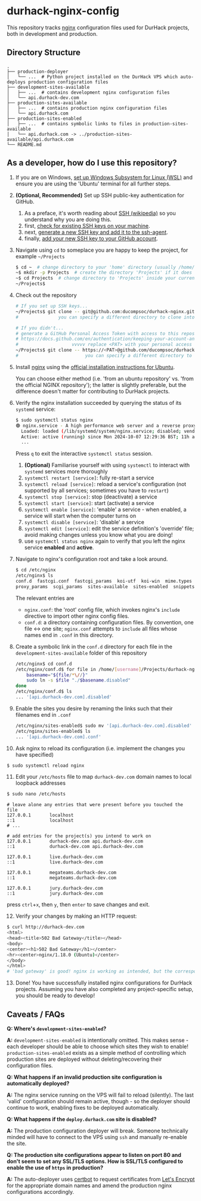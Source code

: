 # durhack-nginx-config

This repository tracks [nginx](https://nginx.org/en/) configuration files used for DurHack projects, both in development
and production. 

## Directory Structure
```text
.
├── production-deployer  
│   └── ...  # Python project installed on the DurHack VPS which auto-deploys production configuration files
├── development-sites-available
│   ├── ...  # contains development nginx configuration files
│   └── api.durhack-dev.com
├── production-sites-available
│   ├── ...  # contains production nginx configuration files 
│   └── api.durhack.com
├── production-sites-enabled
│   ├── ...  # contains symbolic links to files in production-sites-available
│   └── api.durhack.com -> ../production-sites-available/api.durhack.com
└── README.md
```

## As a developer, how do I use this repository?

1. If you are on Windows, [set up Windows Subsystem for Linux (WSL)](https://learn.microsoft.com/en-us/windows/wsl/install)
   and ensure you are using the 'Ubuntu' terminal for all further steps.
2. **(Optional, Recommended)** Set up SSH public-key authentication for GitHub.
   1. As a preface, it's worth reading about [SSH (wikipedia)](https://en.wikipedia.org/wiki/Secure_Shell#Definition) 
      so you understand why you are doing this.
   2. first, [check for existing SSH keys on your machine](https://docs.github.com/en/authentication/connecting-to-github-with-ssh/checking-for-existing-ssh-keys).
   3. next, [generate a new SSH key and add it to the ssh-agent](https://docs.github.com/en/authentication/connecting-to-github-with-ssh/generating-a-new-ssh-key-and-adding-it-to-the-ssh-agent).
   4. finally, [add your new SSH key to your GitHub account](https://docs.github.com/en/authentication/connecting-to-github-with-ssh/adding-a-new-ssh-key-to-your-github-account).
3. Navigate using `cd` to someplace you are happy to keep the project, for example `~/Projects`
   ```bash
   $ cd ~  # change directory to your 'home' directory (usually /home/[username])
   ~$ mkdir -p Projects  # create the directory 'Projects' if it does not exist
   ~$ cd Projects  # change directory to 'Projects' inside your current working directory
   ~/Projects$
   ```
4. Check out the repository
   ```bash
   # If you set up SSH keys...
   ~/Projects$ git clone -- git@github.com:ducompsoc/durhack-nginx.git ./durhack-nginx  
   #               you can specify a different directory to clone into ^^^^^^^^^^^^^^^ 
   
   # If you didn't... 
   # generate a GitHub Personal Access Token with access to this repository:
   # https://docs.github.com/en/authentication/keeping-your-account-and-data-secure/managing-your-personal-access-tokens
   #                    vvvvv replace <PAT> with your personal access token
   ~/Projects$ git clone -- https://<PAT>@github.com/ducompsoc/durhack-nginx.git ./durhack-nginx  
   #                         you can specify a different directory to clone into ^^^^^^^^^^^^^^^ 
   ```
5. Install [nginx](https://nginx.org/en/) using the [official installation instructions for Ubuntu](https://docs.nginx.com/nginx/admin-guide/installing-nginx/installing-nginx-open-source/#installing-prebuilt-ubuntu-packages).
   
   You can choose either method (i.e. 'from an ubuntu repository' vs. 'from the official NGINX repository'); the latter
   is slightly preferable, but the difference doesn't matter for contributing to DurHack projects.
6. Verify the nginx installation succeeded by querying the status of its `systemd` service:
   ```bash
   $ sudo systemctl status nginx
   🟢 nginx.service - A high performance web server and a reverse proxy server
     Loaded: loaded (/lib/systemd/system/nginx.service; disabled; vendor preset: enabled)
     Active: active (running) since Mon 2024-10-07 12:29:36 BST; 11h ago
     ...
   ```
   Press `q` to exit the interactive `systemctl status` session.
   1. **(Optional)** Familiarise yourself with using `systemctl` to interact with `systemd` services more thoroughly
   2. `systemctl restart [service]`: fully re-start a service
   3. `systemctl reload [service]`: reload a service's configuration (not supported by all services; sometimes you have to `restart`)
   4. `systemctl stop [service]`: stop (deactivate) a service
   5. `systemctl start [service]`: start (activate) a service
   6. `systemctl enable [service]`: 'enable' a service - when enabled, a service will start when the computer turns on
   7. `systemctl disable [service]`: 'disable' a service
   8. `systemctl edit [service]`: edit the service definition's 'override' file; avoid making changes unless you know what you are doing!
   9. use `systemctl status nginx` again to verify that you left the nginx service **enabled** and **active**.
7. Navigate to nginx's configuration root and take a look around.
   ```bash
   $ cd /etc/nginx
   /etc/nginx$ ls
   conf.d  fastcgi.conf  fastcgi_params  koi-utf  koi-win  mime.types  modules-available  modules-enabled  nginx.conf  
   proxy_params  scgi_params  sites-available  sites-enabled  snippets  uwsgi_params  win-utf
   ```
   The relevant entries are 
     - `nginx.conf`: the 'root' config file, which invokes nginx's `include` directive to import other nginx config files.
     - `conf.d`: a directory containing configuration files. By convention, one file <-> one site; `nginx.conf` attempts 
       to `include` all files whose names end in `.conf` in this directory.
8. Create a symbolic link in the `conf.d` directory for each file in the `development-sites-available` folder
   of this repository
   ```bash
   /etc/nginx$ cd conf.d
   /etc/nginx/conf.d$ for file in /home/[username]/Projects/durhack-nginx/development-sites-available/*; do
       basename="${file/*\//}"
       sudo ln -s $file "./$basename.disabled"
   done
   /etc/nginx/conf.d$ ls
   ... '[api.durhack-dev.com].disabled'
   ```
9. Enable the sites you desire by renaming the links such that their filenames end in `.conf`
   ```bash
   /etc/nginx/sites-enabled$ sudo mv '[api.durhack-dev.com].disabled' '[api.durhack-dev.com].conf'
   /etc/nginx/sites-enabled$ ls
   ... '[api.durhack-dev.com].conf'
   ```
10. Ask nginx to reload its configuration (i.e. implement the changes you have specified)
   ```bash
   $ sudo systemctl reload nginx
   ```
11. Edit your `/etc/hosts` file to map `durhack-dev.com` domain names to local loopback addresses
   ```bash
   $ sudo nano /etc/hosts
   ```
   ```text
   # leave alone any entries that were present before you touched the file
   127.0.0.1       localhost
   ::1             localhost
   # ...
   
   # add entries for the project(s) you intend to work on
   127.0.0.1       durhack-dev.com api.durhack-dev.com
   ::1             durhack-dev.com api.durhack-dev.com
   
   127.0.0.1       live.durhack-dev.com
   ::1             live.durhack-dev.com
   
   127.0.0.1       megateams.durhack-dev.com
   ::1             megateams.durhack-dev.com
   
   127.0.0.1       jury.durhack-dev.com
   ::1             jury.durhack-dev.com  
   ```
   press `ctrl`+`x`, then `y`, then `enter` to save changes and exit.
   
12. Verify your changes by making an HTTP request:
   ```bash
   $ curl http://durhack-dev.com 
   <html>
   <head><title>502 Bad Gateway</title></head>
   <body>
   <center><h1>502 Bad Gateway</h1></center>
   <hr><center>nginx/1.18.0 (Ubuntu)</center>
   </body>
   </html>
   # 'bad gateway' is good! nginx is working as intended, but the corresponding project's server isn't running yet
   ```
13. Done! You have successfully installed nginx configurations for DurHack projects. Assuming you have also completed
    any project-specific setup, you should be ready to develop!

## Caveats / FAQs

**Q: Where's `development-sites-enabled`?**

**A:** `development-sites-enabled` is intentionally omitted. 
This makes sense - each developer should be able to choose which sites they wish to enable!  
`production-sites-enabled` exists as a simple method of controlling which production sites are deployed without 
deleting/recovering their configuration files.

**Q: What happens if an invalid production site configuration is automatically deployed?**

**A:** The nginx service running on the VPS will fail to reload (silently). The last 'valid' configuration should remain
active, though - so the deployer should continue to work, enabling fixes to be deployed automatically. 

**Q: What happens if the `deploy.durhack.com` site is disabled?**

**A:** The production configuration deployer will break. Someone technically minded will have 
to connect to the VPS using `ssh` and manually re-enable the site. 

**Q: The production site configurations appear to listen on port 80 and don't seem to set any SSL/TLS options. How is 
SSL/TLS configured to enable the use of `https` in production?**

**A:** The auto-deployer uses [certbot](https://certbot.eff.org/) to request certificates from [Let's Encrypt](https://letsencrypt.org/)
for the appropriate domain names and amend the production nginx configurations accordingly.
